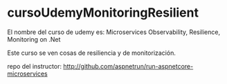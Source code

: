 # cursoUdemyMonitoringResilient

El nombre del curso de udemy es: Microservices Observability, Resilience, Monitoring on .Net


Este curso se ven cosas de resiliencia y de monitorización.

repo del instructor: http://github.com/aspnetrun/run-aspnetcore-microservices